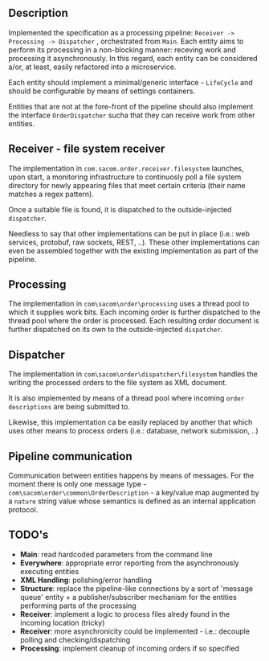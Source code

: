## Description
Implemented the specification as a processing pipeline:
`Receiver -> Processing -> Dispatcher`
, orchestrated from `Main`.
Each entity aims to perform its processing in a non-blocking manner: receving work and processing it asynchronously. In this regard, each entity can be considered a/or, at least, easily refactored into a microservice.

Each entity should implement a minimal/generic interface - `LifeCycle` and should be configurable by means of settings containers.

Entities that are not at the fore-front of the pipeline should also implement the interface `OrderDispatcher` sucha that they can receive work from other entities.

## Receiver - file system receiver
The implementation in `com.sacom.order.receiver.filesystem` launches, upon start, a monitoring infrastructure to continuosly poll a file system directory for newly appearing files that meet certain criteria (their name matches a regex pattern).

Once a suitable file is found, it is dispatched to the outside-injected `dispatcher`. 

Needless to say that other implementations can be put in place (i.e.: web services, protobuf, raw sockets, REST, ..). These other implementations can even be assembled together with the existing implementation as part of the pipeline.
## Processing
The implementation in `com\sacom\order\processing` uses a thread pool to which it supplies work bits. Each incoming order is further dispatched to the thread pool where the order is processed. Each resulting order document is further dispatched on its own to the outside-injected `dispatcher`.
## Dispatcher
The implementation in `com\sacom\order\dispatcher\filesystem` handles the writing the processed orders to the file system as XML document.

It is also implemented by means of a thread pool where incoming `order descriptions` are being submitted to. 

Likewise, this implementation ca be easily replaced by another that which uses other means to process orders (i.e.: database, network submission, ..)

## Pipeline communication
Communication between entities happens by means of messages. For the moment there is only one message type -  `com\sacom\order\common\OrderDescription` - a key/value map augmented by a `nature` string value whose semantics is defined as an internal application protocol.

## TODO's
- **Main**: read hardcoded parameters from the command line
- **Everywhere**: appropriate error reporting from the asynchronously executing entities
- **XML Handling**: polishing/error handling
- **Structure**: replace the pipeline-like connections by a sort of 'message queue' entity + a publisher/subscriber mechanism for the entities performing parts of the processing
- **Receiver**: implement a logic to process files alredy found in the incoming location (tricky)
- **Receiver**: more asynchronicity could be implemented - i.e.: decouple polling and checking/dispatching
- **Processing**: implement cleanup of incoming orders if so specified

